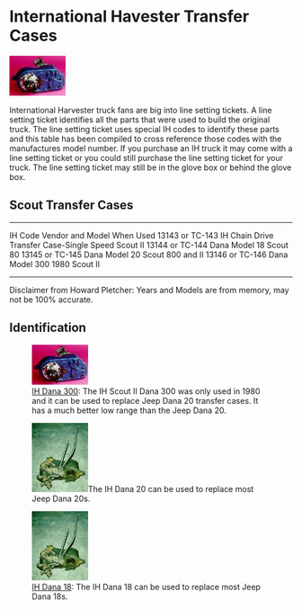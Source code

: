# International Havester Transfer Cases

[![Scout 300 back](/images/xfer/updates/ihd300b_.jpg)](/images/xfer/updates/ihd300b.jpg)

International Harvester truck fans are big into line setting tickets. A line setting ticket identifies all the parts that were used to build the original truck. The line setting ticket uses special IH codes to identify these parts and this table has been compiled to cross reference those codes with the manufactures model number. If you purchase an IH truck it may come with a line setting ticket or you could still purchase the line setting ticket for your truck. The line setting ticket may still be in the glove box or behind the glove box.

## Scout Transfer Cases

  ----------------- ------------------------------------------- ------------------
  IH Code           Vendor and Model                            When Used
  13143 or TC-143   IH Chain Drive Transfer Case-Single Speed   Scout II
  13144 or TC-144   Dana Model 18                               Scout 80
  13145 or TC-145   Dana Model 20                               Scout 800 and II
  13146 or TC-146   Dana Model 300                              1980 Scout II
  ----------------- ------------------------------------------- ------------------

Disclaimer from Howard Pletcher: Years and Models are from memory, may not be 100% accurate.

## Identification

<figure>
<img src="/images/xfer/updates/ihd300b_.jpg" alt="Scout 300 back" />
<figcaption><a href="/xfer/upgrades/ih/ihd300id.html">IH Dana 300</a>: The IH Scout II Dana 300 was only used in 1980 and it can be used to replace Jeep Dana 20 transfer cases. It has a much better low range than the Jeep Dana 20.</figcaption>
</figure>

<figure>
<a href="/xfer/upgrades/ih/ihd20id.html"><img src="/images/xfer/d1801f_.jpg" alt="Scout Spicer 18" /></a>The IH Dana 20 can be used to replace most Jeep Dana 20s.
</figure>

<figure>
<img src="/images/xfer/d1801f_.jpg" alt="Scout Spicer 18" />
<figcaption><a href="/xfer/upgrades/ih/ihd18id.html">IH Dana 18</a>: The IH Dana 18 can be used to replace most Jeep Dana 18s.</figcaption>
</figure>
